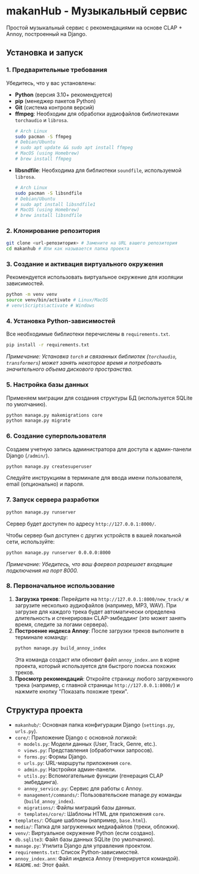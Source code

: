# makanHub - Музыкальный сервис

Простой музыкальный сервис с рекомендациями на основе CLAP + Annoy, построенный на Django.

## Установка и запуск

### 1. Предварительные требования

Убедитесь, что у вас установлены:

*   **Python** (версия 3.10+ рекомендуется)
*   **pip** (менеджер пакетов Python)
*   **Git** (система контроля версий)
*   **ffmpeg**: Необходим для обработки аудиофайлов библиотеками `torchaudio` и `librosa`.
    ```bash
    # Arch Linux
    sudo pacman -S ffmpeg
    # Debian/Ubuntu
    # sudo apt update && sudo apt install ffmpeg
    # MacOS (using Homebrew)
    # brew install ffmpeg
    ```
*   **libsndfile**: Необходима для библиотеки `soundfile`, используемой `librosa`.
    ```bash
    # Arch Linux
    sudo pacman -S libsndfile
    # Debian/Ubuntu
    # sudo apt install libsndfile1
    # MacOS (using Homebrew)
    # brew install libsndfile
    ```

### 2. Клонирование репозитория

```bash
git clone <url-репозитория> # Замените на URL вашего репозитория
cd makanhub # Или как называется папка проекта
```

### 3. Создание и активация виртуального окружения

Рекомендуется использовать виртуальное окружение для изоляции зависимостей.

```bash
python -m venv venv
source venv/bin/activate # Linux/MacOS
# venv\Scripts\activate # Windows
```

### 4. Установка Python-зависимостей

Все необходимые библиотеки перечислены в `requirements.txt`.

```bash
pip install -r requirements.txt
```
*Примечание: Установка `torch` и связанных библиотек (`torchaudio`, `transformers`) может занять некоторое время и потребовать значительного объема дискового пространства.* 

### 5. Настройка базы данных

Применяем миграции для создания структуры БД (используется SQLite по умолчанию).

```bash
python manage.py makemigrations core
python manage.py migrate
```

### 6. Создание суперпользователя

Создаем учетную запись администратора для доступа к админ-панели Django (`/admin/`).

```bash
python manage.py createsuperuser
```
Следуйте инструкциям в терминале для ввода имени пользователя, email (опционально) и пароля.

### 7. Запуск сервера разработки

```bash
python manage.py runserver
```
Сервер будет доступен по адресу `http://127.0.0.1:8000/`.

Чтобы сервер был доступен с других устройств в вашей локальной сети, используйте:
```bash
python manage.py runserver 0.0.0.0:8000 
```
*Примечание: Убедитесь, что ваш фаервол разрешает входящие подключения на порт 8000.* 

### 8. Первоначальное использование

1.  **Загрузка треков**: Перейдите на `http://127.0.0.1:8000/new_track/` и загрузите несколько аудиофайлов (например, MP3, WAV). При загрузке для каждого трека будет автоматически определена длительность и сгенерирован CLAP-эмбеддинг (это может занять время, следите за логами сервера).
2.  **Построение индекса Annoy**: После загрузки треков выполните в терминале команду:
    ```bash
    python manage.py build_annoy_index
    ```
    Эта команда создаст или обновит файл `annoy_index.ann` в корне проекта, который используется для быстрого поиска похожих треков.
3.  **Просмотр рекомендаций**: Откройте страницу любого загруженного трека (например, с главной страницы `http://127.0.0.1:8000/`) и нажмите кнопку "Показать похожие треки".

## Структура проекта

*   `makanhub/`: Основная папка конфигурации Django (`settings.py`, `urls.py`).
*   `core/`: Приложение Django с основной логикой:
    *   `models.py`: Модели данных (User, Track, Genre, etc.).
    *   `views.py`: Представления (обработчики запросов).
    *   `forms.py`: Формы Django.
    *   `urls.py`: URL-маршруты приложения `core`.
    *   `admin.py`: Настройки админ-панели.
    *   `utils.py`: Вспомогательные функции (генерация CLAP эмбеддинга).
    *   `annoy_service.py`: Сервис для работы с Annoy.
    *   `management/commands/`: Пользовательские manage.py команды (`build_annoy_index`).
    *   `migrations/`: Файлы миграций базы данных.
    *   `templates/core/`: Шаблоны HTML для приложения `core`.
*   `templates/`: Общие шаблоны (например, `base.html`).
*   `media/`: Папка для загруженных медиафайлов (треки, обложки).
*   `venv/`: Виртуальное окружение Python (если создано).
*   `db.sqlite3`: Файл базы данных SQLite (по умолчанию).
*   `manage.py`: Утилита Django для управления проектом.
*   `requirements.txt`: Список Python-зависимостей.
*   `annoy_index.ann`: Файл индекса Annoy (генерируется командой).
*   `README.md`: Этот файл. 